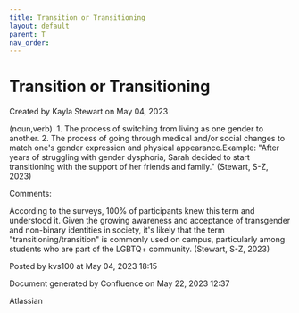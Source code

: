 ```yaml
---
title: Transition or Transitioning
layout: default
parent: T
nav_order:
---
```


# Transition or Transitioning

Created by  Kayla Stewart on May 04, 2023

(noun,verb)  1. The process of switching from living as one gender to another. 2. The process of going through medical and/or social changes to match one's gender expression and physical appearance.Example: &quot;After years of struggling with gender dysphoria, Sarah decided to start transitioning with the support of her friends and family.&quot; (Stewart, S-Z, 2023) 

Comments:

According to the surveys, 100% of participants knew this term and understood it. Given the growing awareness and acceptance of transgender and non-binary identities in society, it's likely that the term &quot;transitioning/transition&quot; is commonly used on campus, particularly among students who are part of the LGBTQ+ community. (Stewart, S-Z, 2023) 

Posted by kvs100 at May 04, 2023 18:15

Document generated by Confluence on May 22, 2023 12:37

Atlassian
